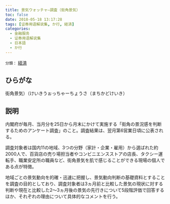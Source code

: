 ```yaml
---
title: 景気ウォッチャ—調査（街角景気）
toc: false
date: 2018-05-18 13:17:28
tags: [证券用语解说集, か行, 経済]
categories:
  - 金融服务
  - 证券用语解说集
  - 日本語
  - か行
---
```


`分類：` [経済](/tags/経済/)

## ひらがな

街角景気）（けいきうぉっちゃーちょうさ（まちかどけいき）

## 説明

内閣府が毎月、当月分を25日から月末にかけて実施する「街角の景況感を判断するためのアンケート調査」のこと。調査結果は、翌月第6営業日頃に公表される。

調査対象者は国内11の地域、3つの分野（家計・企業・雇用）から選ばれた約2000人で、百貨店の売り場担当者やコンビニエンスストアの店長、タクシー運転手、職業安定所の職員など、街角景気を肌で感じることができる現場の個人である点が特徴。

地域ごとの景気動向を的確・迅速に把握し、景気動向判断の基礎資料とすることを調査の目的としており、調査対象者は3ヵ月前と比較した景気の現状に対する判断や現在と比較した2〜3ヵ月後の景気の先行きについて5段階評価で回答するほか、それぞれの理由について具体的なコメントを行う。
